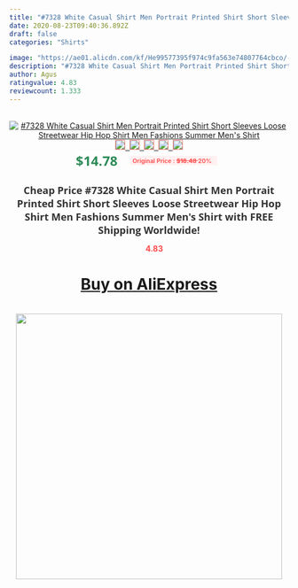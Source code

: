 ```yaml
---
title: "#7328 White Casual Shirt Men Portrait Printed Shirt Short Sleeves Loose Streetwear Hip Hop Shirt Men Fashions Summer Men's Shirt"
date: 2020-08-23T09:40:36.892Z
draft: false
categories: "Shirts"

image: "https://ae01.alicdn.com/kf/He99577395f974c9fa563e74807764cbco/-7328-White-Casual-Shirt-Men-Portrait-Printed-Shirt-Short-Sleeves-Loose-Streetwear-Hip-Hop-Shirt.jpg"
description: "#7328 White Casual Shirt Men Portrait Printed Shirt Short Sleeves Loose Streetwear Hip Hop Shirt Men Fashions Summer Men's Shirt"
author: Agus
ratingvalue: 4.83
reviewcount: 1.333
---
```

<br>
<div style="text-align: center;">
<a href="https://s.click.aliexpress.com/e/_ABWrAV" target="_blank" rel="nofollow noopener noreferrer"><img alt="#7328 White Casual Shirt Men Portrait Printed Shirt Short Sleeves Loose Streetwear Hip Hop Shirt Men Fashions Summer Men's Shirt" class="magnifier-image" src="https://ae01.alicdn.com/kf/He99577395f974c9fa563e74807764cbco/-7328-White-Casual-Shirt-Men-Portrait-Printed-Shirt-Short-Sleeves-Loose-Streetwear-Hip-Hop-Shirt.jpg_640x640.jpg">
<br>
<img style="border:1px solid salmon" src="https://ae01.alicdn.com/kf/He99577395f974c9fa563e74807764cbco/-7328-White-Casual-Shirt-Men-Portrait-Printed-Shirt-Short-Sleeves-Loose-Streetwear-Hip-Hop-Shirt.jpg_120x120.jpg">&nbsp;&nbsp;<img style="border:1px solid salmon" src="https://ae01.alicdn.com/kf/H14b6f6d3cd8242fda2ebc5e05098569f5/-7328-White-Casual-Shirt-Men-Portrait-Printed-Shirt-Short-Sleeves-Loose-Streetwear-Hip-Hop-Shirt.jpg_120x120.jpg">&nbsp;&nbsp;<img style="border:1px solid salmon" src="https://ae01.alicdn.com/kf/H7f63a37c4466494588f50884b4600664e/-7328-White-Casual-Shirt-Men-Portrait-Printed-Shirt-Short-Sleeves-Loose-Streetwear-Hip-Hop-Shirt.jpg_120x120.jpg">&nbsp;&nbsp;<img style="border:1px solid salmon" src="https://ae01.alicdn.com/kf/H138d556be9e74a70ab818f829160ecc9s/-7328-White-Casual-Shirt-Men-Portrait-Printed-Shirt-Short-Sleeves-Loose-Streetwear-Hip-Hop-Shirt.jpg_120x120.jpg">&nbsp;&nbsp;<img style="border:1px solid salmon" src="https://ae01.alicdn.com/kf/H7eb914d74840485db333ed70e552e563U/-7328-White-Casual-Shirt-Men-Portrait-Printed-Shirt-Short-Sleeves-Loose-Streetwear-Hip-Hop-Shirt.jpg_120x120.jpg"></a></div><br0>
<div style="text-align: center;"><span style="background-color: white; border: 0px; box-sizing: border-box; color: seagreen; display: inline-block; font-family: &quot;open sans&quot; , &quot;arial&quot; , &quot;helvetica&quot; , sans-serif , &quot;heiti&quot;; font-size: 24px; font-stretch: inherit; font-weight: 700; line-height: inherit; margin: 0px 10px 0px 0px; padding: 0px; vertical-align: middle;">$14.78 </span>
<span style="background: rgb(255 , 241 , 241); border-radius: 3px; border: 0px; box-sizing: border-box; color: #ff4747; display: inline-block; font-family: inherit; font-size: 12px; font-stretch: inherit; font-style: inherit; font-variant: inherit; font-weight: 600; line-height: inherit; margin: 0px; padding: 2px 5px; transform: scale(0.9); vertical-align: middle;">Original Price : <b style="text-decoration: line-through;">$18.48 </b> 20%&nbsp;&nbsp;</span></div>
<h1 style="color: #333333; display: inline-block; font-family: &quot;open sans&quot; , &quot;arial&quot; , &quot;helvetica&quot; , sans-serif , &quot;heiti&quot;; font-size: 18px; font-stretch: inherit; font-weight: 700; text-align: center;">Cheap Price #7328 White Casual Shirt Men Portrait Printed Shirt Short Sleeves Loose Streetwear Hip Hop Shirt Men Fashions Summer Men's Shirt with FREE Shipping Worldwide!</h1>
<div style="color: #ff4747; text-align: center;">
<img src="https://4.bp.blogspot.com/-M0ZcTcb-5uY/XleCXlxnR4I/AAAAAAAAAEc/OrjgMkXV1oMQFaCRZj5HQwOCBcu3w1FegCPcBGAYYCw/s1600/star.png" style="height: 15px;">&nbsp;<b>4.83</b></div>
<div class="button_cont" align="center"><a class="buynow_a" href="https://s.click.aliexpress.com/e/_ABWrAV" target="_blank" rel="nofollow noopener noreferrer"><H1>Buy on AliExpress</H1></a></div><br>
<div class="separator" style="clear: both; text-align: center;">
<img src="https://lh3.googleusercontent.com/-pTy5HemUv9M/XlePHvY0dAI/AAAAAAAAAE4/0nX5iRUoIWY8eMW9Dpxeirr157OZliDIgCLcBGAsYHQ/s1600/badge.gif" width="480">
</div>
